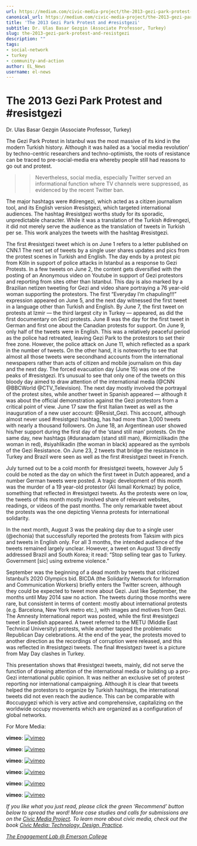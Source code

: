 ```yaml
---
url: https://medium.com/civic-media-project/the-2013-gezi-park-protest-and-resistgezi-c98026c52591
canonical_url: https://medium.com/civic-media-project/the-2013-gezi-park-protest-and-resistgezi-c98026c52591
title: 'The 2013 Gezi Park Protest and #resistgezi'
subtitle: Dr. Ulas Basar Gezgin (Associate Professor, Turkey)
slug: the-2013-gezi-park-protest-and-resistgezi
description: ""
tags:
- social-network
- turkey
- community-and-action
author: EL_News
username: el-news
---
```


# The 2013 Gezi Park Protest and #resistgezi

Dr. Ulas Basar Gezgin (Associate Professor, Turkey)

The Gezi Park Protest in Istanbul was the most massive of its kind in the modern Turkish history. Although it was hailed as a ‘social media revolution’ by techno-centric researchers and techno-optimists, the roots of resistance can be traced to pre-social-media era whereby people still had reasons to go out and protest.

>> Nevertheless, social media, especially Twitter served an informational function where TV channels were suppressed, as evidenced by the recent Twitter ban.

The major hashtags were #direngezi, which acted as a citizen journalism tool, and its English version #resistgezi, which targeted international audiences. The hashtag #resistgezi worths study for its sporadic, unpredictable character. While it was a translation of the Turkish #direngezi, it did not merely serve the audience as the translation of tweets in Turkish per se. This work analyzes the tweets with the hashtag #resistgezi.

The first #resistgezi tweet which is on June 1 refers to a letter published on CNN.1 The next set of tweets by a single user shares updates and pics from the protest scenes in Turkish and English. The day ends by a protest pic from Köln in support of police attacks in Istanbul as a response to Gezi Protests. In a few tweets on June 2, the content gets diversified with the posting of an Anonymous video on Youtube in support of Gezi protestors and reporting from sites other than Istanbul. This day is also marked by a Brazilian netizen tweeting for Gezi and video share portraying a 76 year-old woman supporting the protestors. The first “Everyday I’m chapuling!!!” expression appeared on June 5, and the next day witnessed the first tweet in a language other than Turkish and English. By June 7, the first tweet on protests at Izmir — the third largest city in Turkey — appeared, as did the first documentary on Gezi protests. June 8 was the day for the first tweet in German and first one about the Canadian protests for support. On June 9, only half of the tweets were in English. This was a relatively peaceful period as the police had retreated, leaving Gezi Park to the protestors to set their free zone. However, the police attack on June 11, which reflected as a spark in the number of tweets. On the other hand, it is noteworthy to see that almost all those tweets were secondhand accounts from the international newspapers rather than acts of citizen and mobile journalism on this day and the next day. The forced evacuation day (June 15) was one of the peaks of #resistgezi. It’s unusual to see that only one of the tweets on this bloody day aimed to draw attention of the international media (@CNN @BBCWorld @CTV_Television). The next day mostly involved the portrayal of the protest sites, while another tweet in Spanish appeared — although it was about the official demonstration against the Gezi protestors from a critical point of view. June 17 saw the first Italian tweet as well as the inauguration of a new user account: @Resist_Gezi. This account, although almost never used #resistgezi hashtag, has had more than 3,000 tweets with nearly a thousand followers. On June 18, an Argentinean user showed his/her support during the first day of the ‘stand still man’ protests. On the same day, new hashtags (#duranadam (stand still man), #kirmizilikadin (the woman in red), #siyahlikadin (the woman in black) appeared as the symbols of the Gezi Resistance. On June 23, 2 tweets that bridge the resistance in Turkey and Brazil were seen as well as the first #resistgezi tweet in French.

July turned out to be a cold month for #resistgezi tweets, however July 5 could be noted as the day on which the first tweet in Dutch appeared, and a number German tweets were posted. A tragic development of this month was the murder of a 19 year-old protestor (Ali Ismail Korkmaz) by police, something that reflected in #resistgezi tweets. As the protests were on low, the tweets of this month mostly involved share of relevant websites, readings, or videos of the past months. The only remarkable tweet about the protests was the one depicting Vienna protests for international solidarity.

In the next month, August 3 was the peaking day due to a single user (@echonia) that successfully reported the protests from Taksim with pics and tweets in English only. For all 3 months, the intended audience of the tweets remained largely unclear. However, a tweet on August 13 directly addressed Brazil and South Korea; it read: “Stop selling tear gas to Turkey. Government [sic] using extreme violence.”

September was the beginning of a dead month by tweets that criticized Istanbul’s 2020 Olympics bid. BICDA (the Solidarity Network for Information and Communication Workers) briefly enters the Twitter screen, although they could be expected to tweet more about Gezi. Just like September, the months until May 2014 saw no action. The tweets during those months were rare, but consistent in terms of content: mostly about international protests (e.g. Barcelona, New York metro etc.), with images and motives from Gezi. The Amnesty International report was posted, while the first #resistgezi tweet in Swedish appeared. A tweet referred to the METU (Middle East Technical University) protests, while another tapped the problematic Republican Day celebrations. At the end of the year, the protests moved to another direction as the recordings of corruption were released, and this was reflected in #resistgezi tweets. The final #resistgezi tweet is a picture from May Day clashes in Turkey.

This presentation shows that #resistgezi tweets, mainly, did not serve the function of drawing attention of the international media or building up a pro-Gezi international public opinion. It was neither an exclusive set of protest reporting nor international campaigning. Although it is clear that tweets helped the protestors to organize by Turkish hashtags, the international tweets did not even reach the audience. This can be comparable with #occupygezi which is very active and comprehensive, capitalizing on the worldwide occupy movements which are organized as a configuration of global networks.

For More Media:

__vimeo__:
[![vimeo](http://i.vimeocdn.com/video/505146559_640.jpg)](https://player.vimeo.com/video/118174428)

__vimeo__:
[![vimeo](http://i.vimeocdn.com/video/505142611_640.jpg)](https://player.vimeo.com/video/118172382)

__vimeo__:
[![vimeo](http://i.vimeocdn.com/video/505150543_640.jpg)](https://player.vimeo.com/video/118174422)

__vimeo__:
[![vimeo](http://i.vimeocdn.com/video/505150150_640.jpg)](https://player.vimeo.com/video/118174424)

__vimeo__:
[![vimeo](http://i.vimeocdn.com/video/505146980_640.jpg)](https://player.vimeo.com/video/118174426)

__vimeo__:
[![vimeo](http://i.vimeocdn.com/video/505146546_640.jpg)](https://player.vimeo.com/video/118174427)

*If you like what you just read, please click the green ‘Recommend’ button below to spread the word! More case studies and calls for submissions are on the [Civic Media Project](http://www.civicmediaproject.com). To learn more about civic media, check out the book [Civic Media: Technology, Design, Practice](https://mitpress.mit.edu/books/civic-media).*

[*The Engagement Lab @ Emerson College*](http://elab.emerson.edu)


